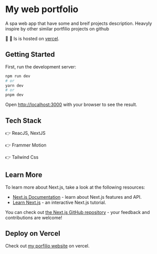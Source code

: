 # My web portfolio

A spa web app that have some  and breif projects description. Heavyly inspire by other similar portfilio projects on github

📢 📢 Is is hosted on [vercel](https://tannguyenportfolio.vercel.app/).

## Getting Started

First, run the development server:

```bash
npm run dev
# or
yarn dev
# or
pnpm dev
```

Open [http://localhost:3000](http://localhost:3000) with your browser to see the result.

## Tech Stack


👉 ReacJS, NextJS


👉 Frammer Motion

  
👉 Tailwind Css

  
## Learn More

To learn more about Next.js, take a look at the following resources:

- [Next.js Documentation](https://nextjs.org/docs) - learn about Next.js features and API.
- [Learn Next.js](https://nextjs.org/learn) - an interactive Next.js tutorial.

You can check out [the Next.js GitHub repository](https://github.com/vercel/next.js/) - your feedback and contributions are welcome!

## Deploy on Vercel

Check out [my porfilio website](https://tannguyenportfolio.vercel.app/) on vercel.
